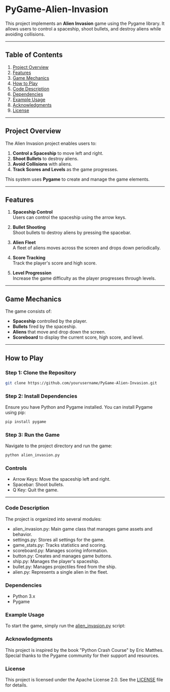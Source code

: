 # PyGame-Alien-Invasion

This project implements an **Alien Invasion** game using the Pygame library. It allows users to control a spaceship, shoot bullets, and destroy aliens while avoiding collisions.

---

## Table of Contents

1. [Project Overview](#project-overview)
2. [Features](#features)
3. [Game Mechanics](#game-mechanics)
4. [How to Play](#how-to-play)
5. [Code Description](#code-description)
6. [Dependencies](#dependencies)
7. [Example Usage](#example-usage)
8. [Acknowledgments](#acknowledgments)
9. [License](#license)

---

## Project Overview

The Alien Invasion project enables users to:

1. **Control a Spaceship** to move left and right.
2. **Shoot Bullets** to destroy aliens.
3. **Avoid Collisions** with aliens.
4. **Track Scores and Levels** as the game progresses.

This system uses **Pygame** to create and manage the game elements.

---

## Features

1. **Spaceship Control**  
   Users can control the spaceship using the arrow keys.

2. **Bullet Shooting**  
   Shoot bullets to destroy aliens by pressing the spacebar.

3. **Alien Fleet**  
   A fleet of aliens moves across the screen and drops down periodically.

4. **Score Tracking**  
   Track the player's score and high score.

5. **Level Progression**  
   Increase the game difficulty as the player progresses through levels.

---

## Game Mechanics

The game consists of:

-   **Spaceship** controlled by the player.
-   **Bullets** fired by the spaceship.
-   **Aliens** that move and drop down the screen.
-   **Scoreboard** to display the current score, high score, and level.

---

## How to Play

### Step 1: Clone the Repository

```bash
git clone https://github.com/yourusername/PyGame-Alien-Invasion.git
```

### Step 2: Install Dependencies

Ensure you have Python and Pygame installed. You can install Pygame using pip:

```python
pip install pygame
```

### Step 3: Run the Game

Navigate to the project directory and run the game:

```python
python alien_invasion.py
```

### Controls

-   Arrow Keys: Move the spaceship left and right.
-   Spacebar: Shoot bullets.
-   Q Key: Quit the game.

---

### Code Description

The project is organized into several modules:

-   alien_invasion.py: Main game class that manages game assets and behavior.
-   settings.py: Stores all settings for the game.
-   game_stats.py: Tracks statistics and scoring.
-   scoreboard.py: Manages scoring information.
-   button.py: Creates and manages game buttons.
-   ship.py: Manages the player's spaceship.
-   bullet.py: Manages projectiles fired from the ship.
-   alien.py: Represents a single alien in the fleet.

### Dependencies

-   Python 3.x
-   Pygame

### Example Usage

To start the game, simply run the [alien_invasion.py](/alien_invasion.py) script:

### Acknowledgments

This project is inspired by the book "Python Crash Course" by Eric Matthes. Special thanks to the Pygame community for their support and resources.

### License

This project is licensed under the Apache License 2.0. See the [LICENSE](/LICENSE) file for details.
